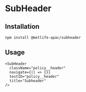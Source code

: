# SubHeader

## Installation

```
npm install @metlife-apac/subheader
```

## Usage

```
<SubHeader
  className="policy__header"
  navigate={() => {}}
  testID="policy__header"
  title="Subheader"
/>
```

[metlife ui standard]: https://design.metlife.com/resources/design-standards-kits/ui-standards/

